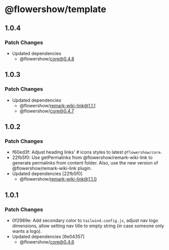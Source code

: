 # @flowershow/template

## 1.0.4

### Patch Changes

- Updated dependencies
  - @flowershow/core@0.4.8

## 1.0.3

### Patch Changes

- Updated dependencies
  - @flowershow/remark-wiki-link@1.1.1
  - @flowershow/core@0.4.7

## 1.0.2

### Patch Changes

- f60ed3f: Adjust heading links' # icons styles to latest `@flowershow/core`.
- 22fb5f0: Use getPermalinks from @flowershow/remark-wiki-link to generate permalinks from content folder. Also, use the new version of @flowershow/remark-wiki-link plugin.
- Updated dependencies [22fb5f0]
  - @flowershow/remark-wiki-link@1.1.0

## 1.0.1

### Patch Changes

- 0f2989e: Add secondary color to `tailwind.config.js`, adjust nav logo dimensions, allow setting nav title to empty string (in case someone only wants a logo).
- Updated dependencies [6e04357]
  - @flowershow/core@0.4.6
